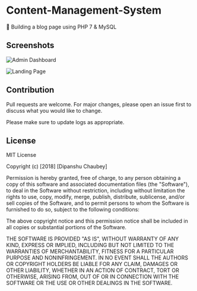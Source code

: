 # Content-Management-System
📎 Building a blog page using PHP 7 & MySQL

## Screenshots
![Admin Dashboard](https://user-images.githubusercontent.com/41301181/50610288-78a0e780-0ef8-11e9-970f-204fcbcbb4e5.JPG)

![Landing Page](https://user-images.githubusercontent.com/41301181/50610291-7b9bd800-0ef8-11e9-9d64-cef7edcc86c3.JPG)

## Contribution
Pull requests are welcome. For major changes, please open an issue first to discuss what you would like to change.

Please make sure to update logs as appropriate.

## License
MIT License

Copyright (c) [2018] [Dipanshu Chaubey]

Permission is hereby granted, free of charge, to any person obtaining a copy
of this software and associated documentation files (the "Software"), to deal
in the Software without restriction, including without limitation the rights
to use, copy, modify, merge, publish, distribute, sublicense, and/or sell
copies of the Software, and to permit persons to whom the Software is
furnished to do so, subject to the following conditions:

The above copyright notice and this permission notice shall be included in all
copies or substantial portions of the Software.

THE SOFTWARE IS PROVIDED "AS IS", WITHOUT WARRANTY OF ANY KIND, EXPRESS OR
IMPLIED, INCLUDING BUT NOT LIMITED TO THE WARRANTIES OF MERCHANTABILITY,
FITNESS FOR A PARTICULAR PURPOSE AND NONINFRINGEMENT. IN NO EVENT SHALL THE
AUTHORS OR COPYRIGHT HOLDERS BE LIABLE FOR ANY CLAIM, DAMAGES OR OTHER
LIABILITY, WHETHER IN AN ACTION OF CONTRACT, TORT OR OTHERWISE, ARISING FROM,
OUT OF OR IN CONNECTION WITH THE SOFTWARE OR THE USE OR OTHER DEALINGS IN THE
SOFTWARE.
